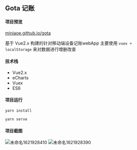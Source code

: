 ## Gota 记账
#### 项目预览
[miniaoe.github.io/gota](https://miniaoe.github.io/gota)

基于 Vue2.x 构建的针对移动端设备记账webApp
主要使用 `vuex + localStorage` 来对数据进行增删改查

#### 技术栈
- Vue2.x
- eCharts
- Vuex
- ES6

#### 项目运行
```
yarn install 

yarn serve
```

#### 项目截图
![未命名1621928410](https://user-images.githubusercontent.com/21149432/119458620-85476400-bd6f-11eb-932c-8600a61c52f0.png)
![未命名1621928390](https://user-images.githubusercontent.com/21149432/119458626-87a9be00-bd6f-11eb-8090-fa5e324b84e7.png)
